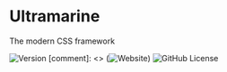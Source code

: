 # Ultramarine
The modern CSS framework

![Version](https://img.shields.io/static/v1?label=ultramarine&message=0.1&color=blueviolet&style=flat-square&endpoint?url=https://github.com/metrik-tech/ultramarine) 
[comment]: <> (![Website](https://img.shields.io/website?down_color=red&down_message=offline&label=roblox&style=flat-square&up_color=red&up_message=online&url=https%3A%2F%2Fweb.roblox.com))
![GitHub License](https://img.shields.io/github/license/metrik-tech/ultramarine?style=flat-square)

